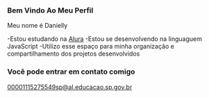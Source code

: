 ### Bem Vindo Ao Meu Perfil

Meu nome é Danielly

-Estou estudando na [Alura](https://www.alura.com.br)
-Estou se desenvolvendo na linguaguem JavaScript
-Utilizo esse espaço para minha organização e compartilhamento dos projetos desenvolvidos

### Você pode entrar em contato comigo

00001115275549sp@al.educacao.sp.gov.br

![]()
